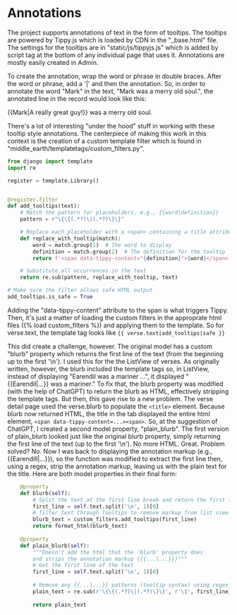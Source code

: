 # Annotations  

The project supports annotations of text in the form of tooltips. The tooltips are powered by Tippy.js which is loaded by CDN in the "_base.html" file. The settings for the tooltips are in "static/js/tippyjs.js" which is added by script tag at the bottom of any individual page that uses it. Annotations are mostly easily created in Admin.

To create the annotation, wrap the word or phrase in double braces. After the word or phrase, add a '|' and then the annotation. So, in order to annotate the word "Mark" in the text, "Mark was a merry old soul.", the annotated line in the record would look like this:  

{{Mark|A really great guy!}} was a merry old soul.  

There's a lot of interesting "under the hood" stuff in working with these tooltip style annotations. The centerpiece of making this work in this context is the creation of a custom template filter which is found in "middle_earth/templatetags/custom_filters.py".  
```python
from django import template
import re

register = template.Library()


@register.filter
def add_tooltips(text):
    # Match the pattern for placeholders, e.g., {{word|definition}}
    pattern = r"\{\{(.*?)\|(.*?)\}\}"

    # Replace each placeholder with a <span> containing a title attribute
    def replace_with_tooltip(match):
        word = match.group(1)  # The word to display
        definition = match.group(2)  # The definition for the tooltip
        return f'<span data-tippy-content="{definition}">{word}</span>'

    # Substitute all occurrences in the text
    return re.sub(pattern, replace_with_tooltip, text)

# Make sure the filter allows safe HTML output
add_tooltips.is_safe = True
```  
Adding the "data-tippy-content" attribute to the span is what triggers Tippy. Then, it's just a matter of loading the custom filters in the approprate html files ({% load custom_filters %}) and applying them to the template. So for verse.text, the template tag looks like `{{ verse.text|add_tooltips|safe }}`  

This did create a challenge, however. The original model has a custom "blurb" property which returns the first line of the text (from the beginning up to the first '\n'). I used this for the the ListView of verses. As originally written, however, the blurb included the template tags so, in ListView, instead of displaying "Earendil was a mariner ...", it displayed "{{Earendil|...}} was a mariner." To fix that, the blurb property was modified (with the help of ChatGPT) to return the blurb as HTML, effectively stripping the template tags. But then, this gave rise to a new problem. The verse detail page used the verse.blurb to populate the `<title>` element. Because blurb now returned HTML, the title in the tab displayed the entire html element, `<span data-tippy-content=...><span>`. So, at the suggestion of ChatGPT, I created a second model property, "plain_blurb". The first version of plain_blurb looked just like the original blurb property, simply returning the first line of the text (up to the first '\n'). No more HTML. Great. Problem solved? No. Now I was back to displaying the annotation markup (e.g., {{Earendill|...}}), so the function was modified to extract the first line then, using a regex, strip the annotation markup, leaving us with the plain text for the title. Here are both model properties in their final form:
```python
    @property
    def blurb(self):
        # Split the text at the first line break and return the first line.
        first_line = self.text.split('\n', 1)[0]
        # filter text through tooltips to remove markup from list view
        blurb_text = custom_filters.add_tooltips(first_line)
        return format_html(blurb_text) 
    
    @property
    def plain_blurb(self):
        """Doesn't add the html that the 'blurb' property does
        and strips the annotation markup ({{...|...}})"""
        # Get the first line of the text
        first_line = self.text.split('\n', 1)[0]
        
        # Remove any {{...|...}} patterns (tooltip syntax) using regex
        plain_text = re.sub(r'\{\{(.*?)\|(.*?)\}\}', r'\1', first_line)
        
        return plain_text
    
```